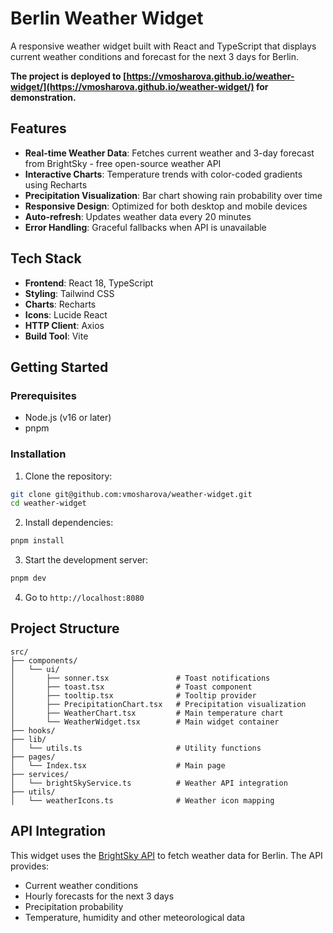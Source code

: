 # Berlin Weather Widget

A responsive weather widget built with React and TypeScript that displays current weather conditions and forecast for the next 3 days for Berlin.

**The project is deployed to [https://vmosharova.github.io/weather-widget/](https://vmosharova.github.io/weather-widget/) for demonstration.**

## Features

- **Real-time Weather Data**: Fetches current weather and 3-day forecast from BrightSky - free open-source weather API
- **Interactive Charts**: Temperature trends with color-coded gradients using Recharts
- **Precipitation Visualization**: Bar chart showing rain probability over time
- **Responsive Design**: Optimized for both desktop and mobile devices
- **Auto-refresh**: Updates weather data every 20 minutes
- **Error Handling**: Graceful fallbacks when API is unavailable

## Tech Stack

- **Frontend**: React 18, TypeScript
- **Styling**: Tailwind CSS
- **Charts**: Recharts
- **Icons**: Lucide React
- **HTTP Client**: Axios
- **Build Tool**: Vite

## Getting Started

### Prerequisites

- Node.js (v16 or later)
- pnpm

### Installation

1. Clone the repository:
```bash
git clone git@github.com:vmosharova/weather-widget.git
cd weather-widget
```

2. Install dependencies:
```bash
pnpm install
```

3. Start the development server:
```bash
pnpm dev
```

4. Go to `http://localhost:8080`

## Project Structure

```
src/
├── components/
│   └── ui/
│       ├── sonner.tsx               # Toast notifications
│       ├── toast.tsx                # Toast component
│       ├── tooltip.tsx              # Tooltip provider
│       ├── PrecipitationChart.tsx   # Precipitation visualization
│       ├── WeatherChart.tsx         # Main temperature chart
│       └── WeatherWidget.tsx        # Main widget container
├── hooks/
├── lib/
│   └── utils.ts                     # Utility functions
├── pages/
│   └── Index.tsx                    # Main page
├── services/
│   └── brightSkyService.ts          # Weather API integration
├── utils/
│   └── weatherIcons.ts              # Weather icon mapping
```

## API Integration

This widget uses the [BrightSky API](https://brightsky.dev/) to fetch weather data for Berlin. The API provides:

- Current weather conditions
- Hourly forecasts for the next 3 days
- Precipitation probability
- Temperature, humidity and other meteorological data